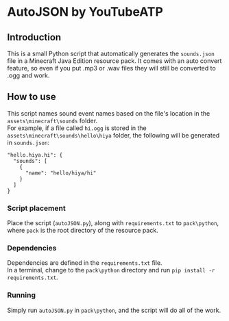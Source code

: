 # AutoJSON by YouTubeATP
## Introduction
This is a small Python script that automatically generates the `sounds.json` file in a Minecraft Java Edition resource pack. It comes with an auto convert feature, so even if you put .mp3 or .wav files they will still be converted to .ogg and work.
## How to use
This script names sound event names based on the file's location in the `assets\minecraft\sounds` folder.<br/>For example, if a file called `hi.ogg` is stored in the `assets\minecraft\sounds\hello\hiya` folder, the following will be generated in `sounds.json`:

    "hello.hiya.hi": {
      "sounds": [
        {
          "name": "hello/hiya/hi"
        }
      ]
    }
### Script placement
Place the script (`autoJSON.py`), along with `requirements.txt` to `pack\python`, where `pack` is the root directory of the resource pack.
### Dependencies
Dependencies are defined in the `requirements.txt` file.<br/>In a terminal, change to the `pack\python` directory and run `pip install -r requirements.txt`.
### Running
Simply run `autoJSON.py` in `pack\python`, and the script will do all of the work.